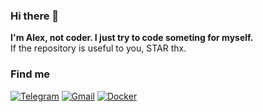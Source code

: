 ### Hi there 👋

**I'm Alex, not coder. I just try to code someting for myself.**  
If the repository is useful to you, STAR thx.

### Find me

[![Telegram](https://img.shields.io/badge/-Telegram-413f42?style=flat&logo=telegram&logoColor=white)](https://t.me/ffuqiangg)
[![Gmail](https://img.shields.io/badge/-Gmail-red?style=flat&logo=gmail&logoColor=white)](mailto:ffuqiangg@gmail.com)
[![Docker](https://img.shields.io/badge/-Docker-informational?style=flat&logo=docker&logoColor=white)](https://hub.docker.com/u/ffuqiangg)
